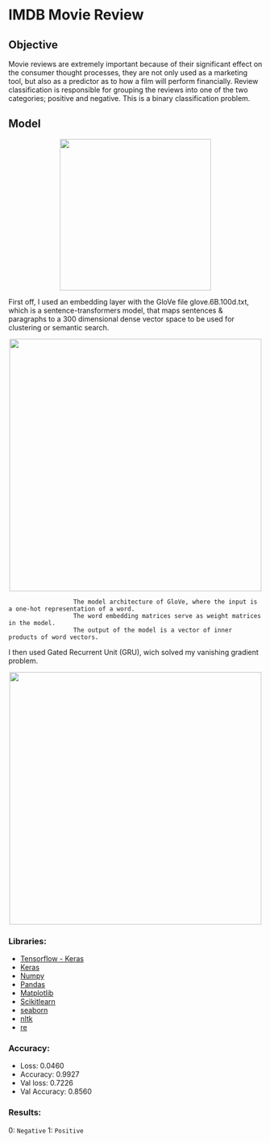 # IMDB Movie Review

## Objective
Movie reviews are extremely important because of their significant effect on the consumer thought processes, they are not only used as a marketing tool, but also as a predictor as to how a film will perform financially. Review classification is responsible for grouping the reviews into one of the two categories;  positive and negative. This is a binary classification problem.

## Model

<p align="center">
<img src = https://user-images.githubusercontent.com/62629426/228087013-a412c6b0-1520-422a-8cac-59acc59c9d13.png width = 300>
</p>

First off, I used an embedding layer with the GloVe file glove.6B.100d.txt, which is a sentence-transformers model, that maps sentences & paragraphs to a 300 dimensional dense vector space to be used for clustering or semantic search.
<p align="center">
<img src = https://user-images.githubusercontent.com/62629426/228088212-6441a71e-cb84-4eab-8056-5a4663722c72.png width = 500>
</p>

                      The model architecture of GloVe, where the input is a one-hot representation of a word. 
                      The word embedding matrices serve as weight matrices in the model.
                      The output of the model is a vector of inner products of word vectors.

I then used Gated Recurrent Unit (GRU), wich solved my vanishing gradient problem.

<p align="center">
  <img src = https://user-images.githubusercontent.com/62629426/228089859-f7d78c9c-5c91-4d3f-8445-c27d83cc1c9d.png width = 500>
</p>


### Libraries:
- [Tensorflow - Keras](https://www.tensorflow.org/api_docs/python/tf/keras)
- [Keras](https://keras.io/)
- [Numpy](http://numpy.org/)
- [Pandas](https://pandas.pydata.org/)
- [Matplotlib](https://matplotlib.org/)
- [Scikitlearn](https://scikit-learn.org/stable/)
- [seaborn](https://seaborn.pydata.org/)
- [nltk](https://www.nltk.org/)
- [re](https://docs.python.org/3/library/re.html)

### Accuracy:
- Loss: 0.0460
- Accuracy: 0.9927
- Val loss: 0.7226
- Val Accuracy: 0.8560

### Results:

0: `Negative`
1: `Positive`
